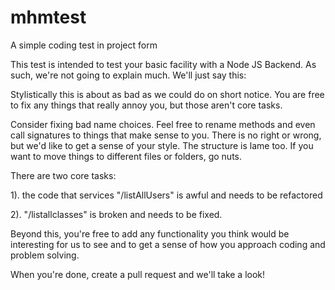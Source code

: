 # mhmtest

A simple coding test in project form

This test is intended to test your basic facility with a Node JS Backend. As such, we're not going to explain much. We'll just say this:

Stylistically this is about as bad as we could do on short notice. You are free to fix any things that really annoy you, but those aren't core tasks.

Consider fixing bad name choices.  Feel free to rename methods and even call signatures to things that make sense to you.  There is no right or wrong, but
we'd like to get a sense of your style.  The structure is lame too.  If you want to move things to different files or folders, go nuts.

There are two core tasks:

1). the code that services "/listAllUsers" is awful and needs to be refactored

2). "/listallclasses" is broken and needs to be fixed.

Beyond this, you're free to add any functionality you think would be interesting for us to see and to get a sense of how you approach coding and problem solving.

When you're done, create a pull request and we'll take a look!
